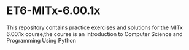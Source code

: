 # ET6-MITx-6.00.1x
This repository contains practice exercises and solutions for the MITx 6.00.1x course,the course is an introduction to Computer Science and Programming Using Python
